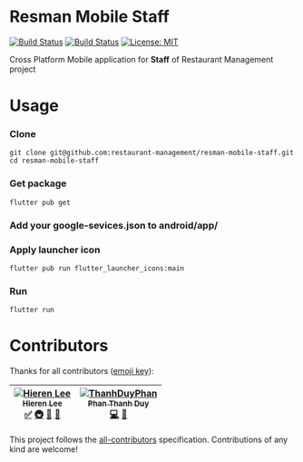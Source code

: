 # Resman Mobile Staff
[![Build Status](https://github.com/restaurant-management/resman-mobile-staff/workflows/Release%20APK/badge.svg?branch=master)](https://github.com/restaurant-management/resman-mobile-staff/actions?workflow=Release%20APK)
[![Build Status](https://github.com/restaurant-management/resman-mobile-staff/workflows/Test%20build%20APK/badge.svg?branch=master)](https://github.com/restaurant-management/resman-mobile-staff/actions?workflow=Test%20build%20APK)
[![License: MIT](https://img.shields.io/badge/License-MIT-purple.svg)](https://opensource.org/licenses/MIT)

Cross Platform Mobile application for **Staff** of Restaurant Management project

# Usage

### Clone

`git clone git@github.com:restaurant-management/resman-mobile-staff.git`
`cd resman-mobile-staff`

### Get package

`flutter pub get`

### Add your google-sevices.json to android/app/

### Apply launcher icon

`flutter pub run flutter_launcher_icons:main`

### Run

`flutter run`

# Contributors
Thanks for all contributors ([emoji key](https://allcontributors.org/docs/en/emoji-key)): 

<!-- Contributors table START -->
| [![Hieren Lee](https://avatars.githubusercontent.com/hienlh?s=100)<br /><sub>Hieren Lee</sub>](https://github.com/hienlh)<br />[✅](https://github.com/restaurant-management/resman-mobile-customer/blob/master/README.md "Tutorials") [🚇](https://github.com/restaurant-management/resman-mobile-customer/commits?author=hienlh "Infrastructure (Hosting, CI-CD, etc)") [🎨](# "Design") [👀](https://github.com/restaurant-management/resman-mobile-customer/pulls?q=is%3Apr+reviewed-by%3Ahienlh "Reviewed Pull Requests") | [![ThanhDuyPhan](https://avatars.githubusercontent.com/ThanhDuyPhan?s=100)<br /><sub>Phan Thanh Duy</sub>](https://github.com/ThanhDuyPhan)<br />[💻](https://github.com/restaurant-management/resman-mobile-customer/commits?author=ThanhDuyPhan "Code") [🎨](# "Design") |
| :---: | :---: |
<!-- Contributors table END -->

This project follows the [all-contributors](https://allcontributors.org) specification.
Contributions of any kind are welcome!
